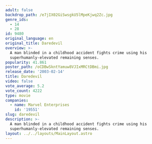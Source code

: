 ```yaml
---
adult: false
backdrop_path: /e7jIX02GiSwsgkU5lMpeKjwq2Zc.jpg
genre_ids:
  - 14
  - 28
id: 9480
original_language: en
original_title: Daredevil
overview: >-
  A man blinded in a childhood accident fights crime using his
  superhumanly-elevated remaining senses.
popularity: 41.861
poster_path: /oCDBwSkntYamuw8VJIxMRCtDBmi.jpg
release_date: '2003-02-14'
title: Daredevil
video: false
vote_average: 5.2
vote_count: 4222
type: movie
companies:
  - name: Marvel Enterprises
    id: '19551'
slug: daredevil
description: >-
  A man blinded in a childhood accident fights crime using his
  superhumanly-elevated remaining senses.
layout: ../../layouts/MainLayout.astro
---
```


